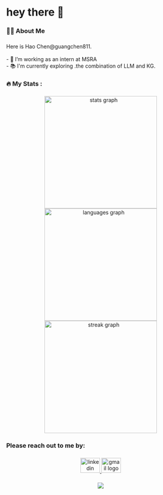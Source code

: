 <h1 align="left">hey there 👋</h1>

###

<h3 align="left">👩‍💻  About Me</h3>

###

<p align="left">Here is Hao Chen@guangchen811.<br><br>- 🔭 I’m working as an intern  at MSRA<br>- 📚 I'm currently exploring .the combination of LLM and KG.</p>

###

<h3 align="left">🔥   My Stats :</h3>

###

<div align="center">
  <img src="https://github-readme-stats.vercel.app/api?username=guangchen811&hide_title=false&hide_rank=false&show_icons=true&include_all_commits=true&count_private=true&disable_animations=false&theme=dracula&locale=en&hide_border=false&order=1" width="300" alt="stats graph"  />
  
  <br>
  
  <img src="https://github-readme-stats.vercel.app/api/top-langs?username=guangchen811&locale=en&hide_title=false&layout=compact&card_width=320&langs_count=5&theme=dracula&hide_border=false&order=2" width="300" alt="languages graph"  />
  <br>

  <img src="https://streak-stats.demolab.com?user=guangchen811&locale=en&mode=daily&theme=dark&hide_border=false&border_radius=5&order=3" width="300" alt="streak graph"  />
</div>

###

<h3 align="left">Please reach out to me by:</h3>

###

<div align="center">
  <a href="https://www.linkedin.com/in/hao-chen-69b175203/" target="_blank">
    <img src="https://raw.githubusercontent.com/maurodesouza/profile-readme-generator/master/src/assets/icons/social/linkedin/default.svg" width="52" height="40" alt="linkedin logo"  />
  </a>
  <a href="guangchen811@gmail.com" target="_blank">
    <img src="https://raw.githubusercontent.com/maurodesouza/profile-readme-generator/master/src/assets/icons/social/gmail/default.svg" width="52" height="40" alt="gmail logo"  />
  </a>
</div>

###

<div align="center">
  <img src="https://visitor-badge.laobi.icu/badge?page_id=guangchen811.guangchen811&"  />
</div>

###
